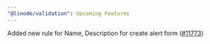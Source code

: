 ```yaml
---
"@linode/validation": Upcoming Features
---
```


Added new rule for Name, Description for create alert form ([#11773](https://github.com/linode/manager/pull/11773))
